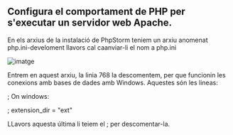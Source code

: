 ## Configura el comportament de PHP per s'executar un servidor web Apache.
En els arxius de la instalació de PhpStorm teniem un arxiu anomenat php.ini-develoment llavors cal caanviar-li el nom a php.ini

![imatge](https://github.com/mmonpeat/DWES/assets/115364869/335a0d3d-d2be-4f5e-b8dd-cdec43fee81d)

Entrem en aquest arxiu, la linia 768 la descomentem, per que funcionin les conexions amb bases de dades amb Windows.
Aquestes són les lineas:

; On windows:

; extension_dir = "ext"

LLavors aquesta última li teiem el ; per descomentar-la.

